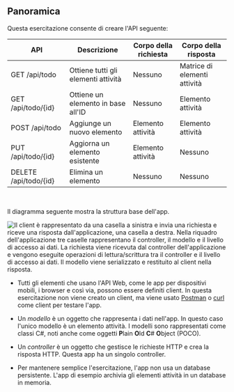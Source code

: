 ## <a name="overview"></a>Panoramica

Questa esercitazione consente di creare l'API seguente:

|API | Descrizione | Corpo della richiesta | Corpo della risposta |
|--- | ---- | ---- | ---- |
|GET /api/todo | Ottiene tutti gli elementi attività | Nessuno | Matrice di elementi attività|
|GET /api/todo/{id} | Ottiene un elemento in base all'ID | Nessuno | Elemento attività|
|POST /api/todo | Aggiunge un nuovo elemento | Elemento attività | Elemento attività |
|PUT /api/todo/{id} | Aggiorna un elemento esistente &nbsp; | Elemento attività | Nessuno |
|DELETE /api/todo/{id} &nbsp; &nbsp; | Elimina un elemento &nbsp; &nbsp; | Nessuno | Nessuno|

<br>

Il diagramma seguente mostra la struttura base dell'app.

![Il client è rappresentato da una casella a sinistra e invia una richiesta e riceve una risposta dall'applicazione, una casella a destra. Nella riquadro dell'applicazione tre caselle rappresentano il controller, il modello e il livello di accesso ai dati. La richiesta viene ricevuta dal controller dell'applicazione e vengono eseguite operazioni di lettura/scrittura tra il controller e il livello di accesso ai dati. Il modello viene serializzato e restituito al client nella risposta.](../../tutorials/first-web-api/_static/architecture.png)

* Tutti gli elementi che usano l'API Web, come le app per dispositivi mobili, i browser e così via, possono essere definiti client. In questa esercitazione non viene creato un client, ma viene usato [Postman](https://www.getpostman.com/) o [curl](https://developer.apple.com/legacy/library/documentation/Darwin/Reference/ManPages/man1/curl.1.html) come client per testare l'app.

* Un *modello* è un oggetto che rappresenta i dati nell'app. In questo caso l'unico modello è un elemento attività. I modelli sono rappresentati come classi C#, noti anche come oggetti **P**lain **O**ld **C**# **O**bject (POCO).

* Un *controller* è un oggetto che gestisce le richieste HTTP e crea la risposta HTTP. Questa app ha un singolo controller.

* Per mantenere semplice l'esercitazione, l'app non usa un database persistente. L'app di esempio archivia gli elementi attività in un database in memoria.
